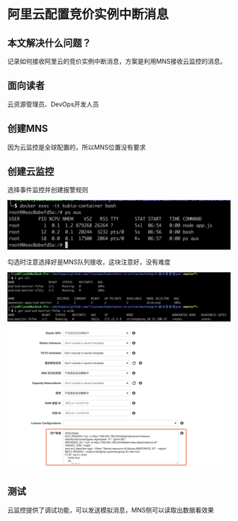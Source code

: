 # 阿里云配置竞价实例中断消息

## 本文解决什么问题？

记录如何接收阿里云的竞价实例中断消息，方案是利用MNS接收云监控的消息。

## 面向读者

云资源管理员、DevOps开发人员

## 创建MNS

因为云监控是全球配置的，所以MNS位置没有要求

## 创建云监控

选择事件监控并创建报警规则

![](../.gitbook/assets/image%20%2861%29.png)

勾选时注意选择好是MNS队列接收，这块注意好，没有难度

![](../.gitbook/assets/image%20%2863%29.png)

![](../.gitbook/assets/image%20%2810%29.png)

## 测试

云监控提供了调试功能，可以发送模拟消息，MNS侧可以读取出数据看效果



